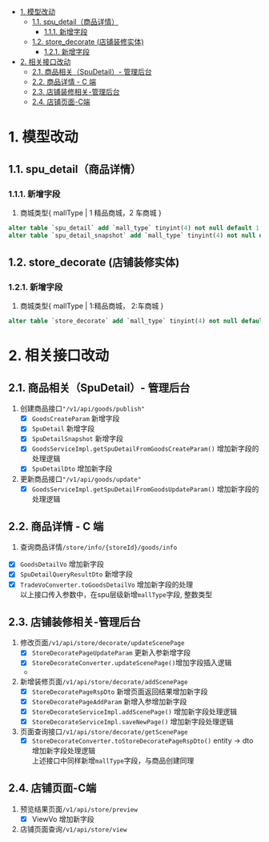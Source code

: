 - [1. 模型改动](#1-模型改动)
  - [1.1. spu_detail（商品详情）](#11-spu_detail商品详情)
    - [1.1.1. 新增字段](#111-新增字段)
  - [1.2. store_decorate (店铺装修实体)](#12-store_decorate-店铺装修实体)
    - [1.2.1. 新增字段](#121-新增字段)
- [2. 相关接口改动](#2-相关接口改动)
  - [2.1. 商品相关（SpuDetail）- 管理后台](#21-商品相关spudetail--管理后台)
  - [2.2. 商品详情 - C 端](#22-商品详情---c-端)
  - [2.3. 店铺装修相关-管理后台](#23-店铺装修相关-管理后台)
  - [2.4. 店铺页面-C端](#24-店铺页面-c端)
# 1. 模型改动
## 1.1. spu_detail（商品详情）
### 1.1.1. 新增字段
1. 商城类型{ mallType | 1 精品商城，2 车商城 }
```sql
alter table `spu_detail` add `mall_type` tinyint(4) not null default 1 comment '商城类型| 1 精品商城， 2 车商城' after `spu_id`;
alter table `spu_detail_snapshot` add `mall_type` tinyint(4) not null default 1 comment '商城类型| 1 精品商城， 2 车商城' after `spu_id`;

```
  
## 1.2. store_decorate (店铺装修实体)
### 1.2.1. 新增字段
1. 商城类型{ mallType | 1:精品商城， 2:车商城 }
```sql
alter table `store_decorate` add `mall_type` tinyint(4) not null default 1 comment '商城类型| 1 精品商城， 2 车商城' after `is_preview`;
```

# 2. 相关接口改动
## 2.1. 商品相关（SpuDetail）- 管理后台
1. 创建商品接口`"/v1/api/goods/publish"`  
   - [x] `GoodsCreateParam` 新增字段
   - [x] `SpuDetail` 新增字段
   - [x] `SpuDetailSnapshot` 新增字段
   - [x] `GoodsServiceImpl.getSpuDetailFromGoodsCreateParam()` 增加新字段的处理逻辑  
   - [x] `SpuDetailDto` 增加新字段

2. 更新商品接口`"/v1/api/goods/update"`  
   - [x] `GoodsServiceImpl.getSpuDetailFromGoodsUpdateParam()` 增加新字段的处理逻辑  
## 2.2. 商品详情 - C 端
1.  查询商品详情`/store/info/{storeId}/goods/info`
   - [x] `GoodsDetailVo` 增加新字段  
   - [x] `SpuDetailQueryResultDto` 新增字段  
   - [x] `TradeVoConverter.toGoodsDetailVo` 增加新字段的处理  
   以上接口传入参数中，在spu层级新增`mallType`字段, 整数类型

## 2.3. 店铺装修相关-管理后台
1. 修改页面`/v1/api/store/decorate/updateScenePage`  
   - [x] `StoreDecoratePageUpdateParam` 更新入参新增字段
   - [x] `StoreDecorateConverter.updateScenePage()`增加字段插入逻辑
   - 
2. 新增装修页面`/v1/api/store/decorate/addScenePage`  
   - [x] `StoreDecoratePageRspDto` 新增页面返回结果增加新字段
   - [x] `StoreDecoratePageAddParam` 新增入参增加新字段  
   - [x] `StoreDecorateServiceImpl.addScenePage()` 增加新字段处理逻辑
   - [x] `StoreDecorateServiceImpl.saveNewPage()` 增加新字段处理逻辑
3. 页面查询接口`/v1/api/store/decorate/getScenePage`  
   - [x] `StoreDecorateConverter.toStoreDecoratePageRspDto()` entity -> dto 增加新字段处理逻辑  
   上述接口中同样新增`mallType`字段，与商品创建同理

## 2.4. 店铺页面-C端
1. 预览结果页面`/v1/api/store/preview`
   - [x] ViewVo 增加新字段
2. 店铺页面查询`/v1/api/store/view`